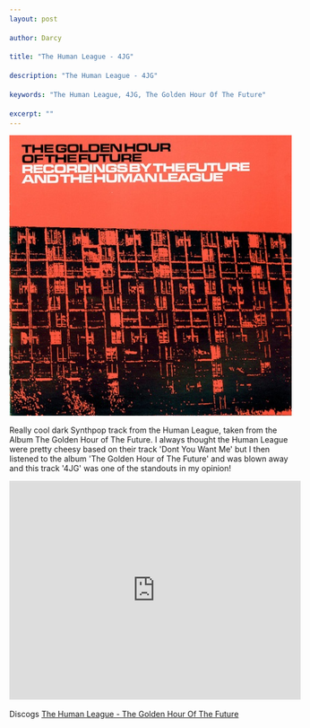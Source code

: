 ```yaml
---
layout: post

author: Darcy

title: "The Human League - 4JG"

description: "The Human League - 4JG"

keywords: "The Human League, 4JG, The Golden Hour Of The Future"

excerpt: ""
---
```


![The Human League - 4JG](/images/posts/2013/human-league/the-golden-hour.jpg)

Really cool dark Synthpop track from the Human League, taken from the Album The Golden Hour of The Future. I always thought the Human League were pretty cheesy based on their track 'Dont You Want Me' but I then listened to the album 'The Golden Hour of The Future' and was blown away and this track '4JG' was one of the standouts in my opinion!

<iframe width="520" height="390" src="http://www.youtube.com/embed/tnN0inCi1Kg?rel=0" frameborder="0" allowfullscreen></iframe>

Discogs [The Human League - The Golden Hour Of The Future](http://www.discogs.com/Future3-And-Human-League-The-Golden-Hour-Of-The-Future/release/3055366)
